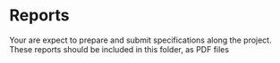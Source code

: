 
# Reports

Your are expect to prepare and submit specifications along the project. These reports should be included in this folder, as PDF files

